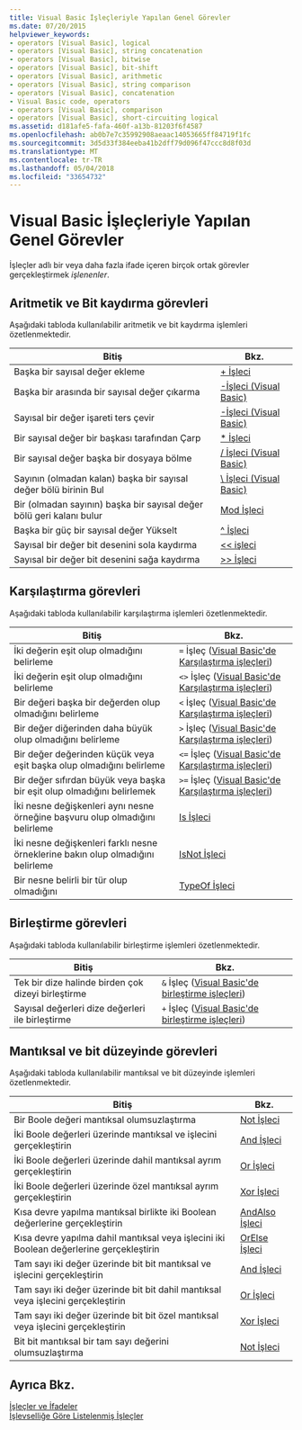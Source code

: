 ```yaml
---
title: Visual Basic İşleçleriyle Yapılan Genel Görevler
ms.date: 07/20/2015
helpviewer_keywords:
- operators [Visual Basic], logical
- operators [Visual Basic], string concatenation
- operators [Visual Basic], bitwise
- operators [Visual Basic], bit-shift
- operators [Visual Basic], arithmetic
- operators [Visual Basic], string comparison
- operators [Visual Basic], concatenation
- Visual Basic code, operators
- operators [Visual Basic], comparison
- operators [Visual Basic], short-circuiting logical
ms.assetid: d181afe5-fafa-460f-a13b-81203f6f4587
ms.openlocfilehash: ab0b7e7c35992908aeaac14053665ff84719f1fc
ms.sourcegitcommit: 3d5d33f384eeba41b2dff79d096f47ccc8d8f03d
ms.translationtype: MT
ms.contentlocale: tr-TR
ms.lasthandoff: 05/04/2018
ms.locfileid: "33654732"
---
```

# <a name="common-tasks-performed-with-visual-basic-operators"></a>Visual Basic İşleçleriyle Yapılan Genel Görevler
İşleçler adlı bir veya daha fazla ifade içeren birçok ortak görevler gerçekleştirmek *işlenenler*.  
  
## <a name="arithmetic-and-bit-shift-tasks"></a>Aritmetik ve Bit kaydırma görevleri  
 Aşağıdaki tabloda kullanılabilir aritmetik ve bit kaydırma işlemleri özetlenmektedir.  
  
|Bitiş|Bkz. |  
|---|---|  
|Başka bir sayısal değer ekleme|[+ İşleci](../../../../visual-basic/language-reference/operators/addition-operator.md)|  
|Başka bir arasında bir sayısal değer çıkarma|[-İşleci (Visual Basic)](../../../../visual-basic/language-reference/operators/subtraction-operator.md)|  
|Sayısal bir değer işareti ters çevir|[-İşleci (Visual Basic)](../../../../visual-basic/language-reference/operators/subtraction-operator.md)|  
|Bir sayısal değer bir başkası tarafından Çarp|[* İşleci](../../../../visual-basic/language-reference/operators/multiplication-operator.md)|  
|Bir sayısal değer başka bir dosyaya bölme|[/ İşleci (Visual Basic)](../../../../visual-basic/language-reference/operators/floating-point-division-operator.md)|  
|Sayının (olmadan kalan) başka bir sayısal değer bölü birinin Bul|[\ İşleci (Visual Basic)](../../../../visual-basic/language-reference/operators/integer-division-operator.md)|  
|Bir (olmadan sayının) başka bir sayısal değer bölü geri kalanı bulur|[Mod İşleci](../../../../visual-basic/language-reference/operators/mod-operator.md)|  
|Başka bir güç bir sayısal değer Yükselt|[^ İşleci](../../../../visual-basic/language-reference/operators/exponentiation-operator.md)|  
|Sayısal bir değer bit desenini sola kaydırma|[<\< işleci](../../../../visual-basic/language-reference/operators/left-shift-operator.md)|  
|Sayısal bir değer bit desenini sağa kaydırma|[>> İşleci](../../../../visual-basic/language-reference/operators/right-shift-operator.md)|  
  
## <a name="comparison-tasks"></a>Karşılaştırma görevleri  
 Aşağıdaki tabloda kullanılabilir karşılaştırma işlemleri özetlenmektedir.  
  
|Bitiş|Bkz. |  
|---|---|  
|İki değerin eşit olup olmadığını belirleme|`=` İşleç ([Visual Basic'de Karşılaştırma işleçleri](../../../../visual-basic/programming-guide/language-features/operators-and-expressions/comparison-operators.md))|  
|İki değerin eşit olup olmadığını belirleme|`<>` İşleç ([Visual Basic'de Karşılaştırma işleçleri](../../../../visual-basic/programming-guide/language-features/operators-and-expressions/comparison-operators.md))|  
|Bir değeri başka bir değerden olup olmadığını belirleme|`<` İşleç ([Visual Basic'de Karşılaştırma işleçleri](../../../../visual-basic/programming-guide/language-features/operators-and-expressions/comparison-operators.md))|  
|Bir değer diğerinden daha büyük olup olmadığını belirleme|`>` İşleç ([Visual Basic'de Karşılaştırma işleçleri](../../../../visual-basic/programming-guide/language-features/operators-and-expressions/comparison-operators.md))|  
|Bir değer değerinden küçük veya eşit başka olup olmadığını belirleme|`<=` İşleç ([Visual Basic'de Karşılaştırma işleçleri](../../../../visual-basic/programming-guide/language-features/operators-and-expressions/comparison-operators.md))|  
|Bir değer sıfırdan büyük veya başka bir eşit olup olmadığını belirlemek|`>=` İşleç ([Visual Basic'de Karşılaştırma işleçleri](../../../../visual-basic/programming-guide/language-features/operators-and-expressions/comparison-operators.md))|  
|İki nesne değişkenleri aynı nesne örneğine başvuru olup olmadığını belirleme|[Is İşleci](../../../../visual-basic/language-reference/operators/is-operator.md)|  
|İki nesne değişkenleri farklı nesne örneklerine bakın olup olmadığını belirleme|[IsNot İşleci](../../../../visual-basic/language-reference/operators/isnot-operator.md)|  
|Bir nesne belirli bir tür olup olmadığını|[TypeOf İşleci](../../../../visual-basic/language-reference/operators/typeof-operator.md)|  
  
## <a name="concatenation-tasks"></a>Birleştirme görevleri  
 Aşağıdaki tabloda kullanılabilir birleştirme işlemleri özetlenmektedir.  
  
|Bitiş|Bkz. |  
|---|---|  
|Tek bir dize halinde birden çok dizeyi birleştirme|`&` İşleç ([Visual Basic'de birleştirme işleçleri](../../../../visual-basic/programming-guide/language-features/operators-and-expressions/concatenation-operators.md))|  
|Sayısal değerleri dize değerleri ile birleştirme|`+` İşleç ([Visual Basic'de birleştirme işleçleri](../../../../visual-basic/programming-guide/language-features/operators-and-expressions/concatenation-operators.md))|  
  
## <a name="logical-and-bitwise-tasks"></a>Mantıksal ve bit düzeyinde görevleri  
 Aşağıdaki tabloda kullanılabilir mantıksal ve bit düzeyinde işlemleri özetlenmektedir.  
  
|Bitiş|Bkz. |  
|---|---|  
|Bir Boole değeri mantıksal olumsuzlaştırma|[Not İşleci](../../../../visual-basic/language-reference/operators/not-operator.md)|  
|İki Boole değerleri üzerinde mantıksal ve işlecini gerçekleştirin|[And İşleci](../../../../visual-basic/language-reference/operators/and-operator.md)|  
|İki Boole değerleri üzerinde dahil mantıksal ayrım gerçekleştirin|[Or İşleci](../../../../visual-basic/language-reference/operators/or-operator.md)|  
|İki Boole değerleri üzerinde özel mantıksal ayrım gerçekleştirin|[Xor İşleci](../../../../visual-basic/language-reference/operators/xor-operator.md)|  
|Kısa devre yapılma mantıksal birlikte iki Boolean değerlerine gerçekleştirin|[AndAlso İşleci](../../../../visual-basic/language-reference/operators/andalso-operator.md)|  
|Kısa devre yapılma dahil mantıksal veya işlecini iki Boolean değerlerine gerçekleştirin|[OrElse İşleci](../../../../visual-basic/language-reference/operators/orelse-operator.md)|  
|Tam sayı iki değer üzerinde bit bit mantıksal ve işlecini gerçekleştirin|[And İşleci](../../../../visual-basic/language-reference/operators/and-operator.md)|  
|Tam sayı iki değer üzerinde bit bit dahil mantıksal veya işlecini gerçekleştirin|[Or İşleci](../../../../visual-basic/language-reference/operators/or-operator.md)|  
|Tam sayı iki değer üzerinde bit bit özel mantıksal veya işlecini gerçekleştirin|[Xor İşleci](../../../../visual-basic/language-reference/operators/xor-operator.md)|  
|Bit bit mantıksal bir tam sayı değerini olumsuzlaştırma|[Not İşleci](../../../../visual-basic/language-reference/operators/not-operator.md)|  
  
## <a name="see-also"></a>Ayrıca Bkz.  
 [İşleçler ve İfadeler](../../../../visual-basic/programming-guide/language-features/operators-and-expressions/index.md)  
 [İşlevselliğe Göre Listelenmiş İşleçler](../../../../visual-basic/language-reference/operators/operators-listed-by-functionality.md)
